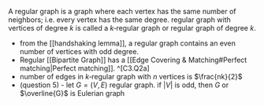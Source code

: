 A regular graph is a graph where each vertex has the same number of neighbors; i.e. every vertex has the same degree. regular graph with vertices of degree $k$ is called a $k$‑regular graph or regular graph of degree $k$. 

- from the [[handshaking lemma]], a regular graph contains an even number of vertices with odd degree.
- Regular [[Bipartite Graph]] has a [[Edge Covering & Matching#Perfect matching|Perfect matching]]. ^[C3.Q2a]
- number of edges in $k$‑regular graph with $n$ vertices is $\frac{nk}{2}$
- (question 5) - let $G=(V,E)$ regular graph. if $|V|$ is odd, then $G$ or $\overline{G}$  is Eulerian graph